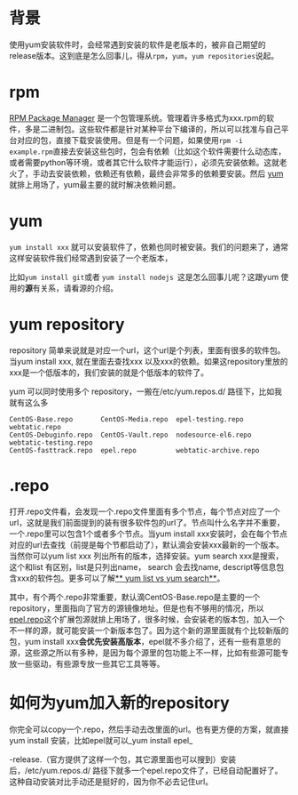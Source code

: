 # 背景

使用yum安装软件时，会经常遇到安装的软件是老版本的，被非自己期望的release版本。这到底是怎么回事儿，得从`rpm`，`yum`，`yum repositories`说起。

# rpm

[RPM Package Manager](https://en.wikipedia.org/wiki/RPM_Package_Manager) 是一个包管理系统。管理着许多格式为xxx.rpm的软件，多是二进制包。这些软件都是针对某种平台下编译的，所以可以找准与自己平台对应的包，直接下载安装使用。但是有一个问题，如果使用`rpm -i example.rpm`直接去安装这些包时，包会有依赖（比如这个软件需要什么动态库，或者需要python等环境，或者其它什么软件才能运行），必须先安装依赖。这就老火了，手动去安装依赖，依赖还有依赖，最终会非常多的依赖要安装。然后 [yum](https://fedoraproject.org/wiki/Yum)就排上用场了，yum最主要的就时解决依赖问题。

# yum

`yum install xxx`  就可以安装软件了，依赖也同时被安装。我们的问题来了，通常这样安装软件我们经常遇到安装了一个老版本，

比如` yum install git `或者 `yum install nodejs `这是怎么回事儿呢？这跟yum 使用的**源**有关系，请看源的介绍。



# yum repository

repository 简单来说就是对应一个url，这个url是个列表，里面有很多的软件包。当yum install xxx, 就在里面去查找xxx 以及xxx的依赖。如果这repository里放的xxx是一个低版本的，我们安装的就是个低版本的软件了。

yum 可以同时使用多个 repository，一搬在/etc/yum.repos.d/ 路径下，比如我就有这么多

```
CentOS-Base.repo       CentOS-Media.repo  epel-testing.repo      webtatic.repo
CentOS-Debuginfo.repo  CentOS-Vault.repo  nodesource-el6.repo    webtatic-testing.repo
CentOS-fasttrack.repo  epel.repo          webtatic-archive.repo
```

# .repo

打开.repo文件看，会发现一个.repo文件里面有多个节点，每个节点对应了一个url，这就是我们前面提到的装有很多软件包的url了。节点叫什么名字并不重要，一个.repo里可以包含1个或者多个节点。当yum install xxx安装时，会在每个节点对应的url去查找（前提是每个节都启动了），默认滴会安装xxx最新的一个版本。当然你可以yum list xxx 列出所有的版本，选择安装。yum search xxx是搜索，这个和list 有区别，list是只列出name， search 会去找name, descript等信息包含xxx的软件包。更多可以了解[** yum list vs yum search**](https://www.centos.org/docs/5/html/yum/sn-searching-packages.html)。

其中，有个两个.repo非常重要，默认滴CentOS-Base.repo是主要的一个repository，里面指向了官方的源镜像地址。但是也有不够用的情况，所以[epel.repo](https://fedoraproject.org/wiki/EPEL)这个扩展包源就排上用场了，很多时候，会安装老的版本包，加入一个不一样的源，就可能安装一个新版本包了。因为这个新的源里面就有个比较新版的包，yum install xxx**会优先安装高版本**，epel就不多介绍了，还有一些有意思的源，这些源之所以有多种，是因为每个源里的包功能上不一样，比如有些源可能专放一些驱动，有些源专放一些其它工具等等。

# 如何为yum加入新的repository

你完全可以copy一个.repo，然后手动去改里面的url。也有更方便的方案，就直接yum install 安装，比如epel就可以_yum install epel_

-release.（官方提供了这样一个包，其它源里面也可以搜到）安装后，/etc/yum.repos.d/  路径下就多一个epel.repo文件了，已经自动配置好了。这种自动安装对比手动还是挺好的，因为你不必去记住url。

